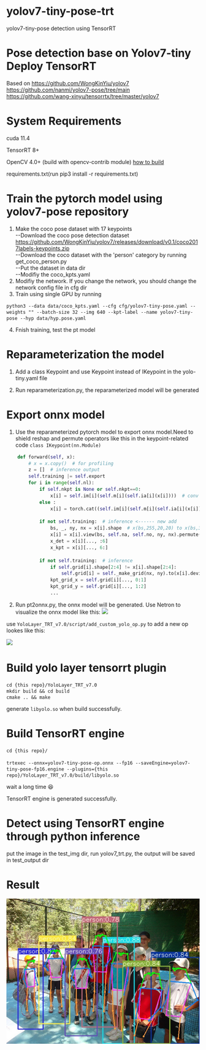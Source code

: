 # yolov7-tiny-pose-trt
yolov7-tiny-pose detection using TensorRT


# Pose detection base on Yolov7-tiny Deploy TensorRT
Based on https://github.com/WongKinYiu/yolov7  
https://github.com/nanmi/yolov7-pose/tree/main  
https://github.com/wang-xinyu/tensorrtx/tree/master/yolov7  

# System Requirements

cuda 11.4

TensorRT 8+

OpenCV 4.0+ (build with opencv-contrib module) [how to build](https://gist.github.com/nanmi/c5cc1753ed98d7e3482031fc379a3f3d#%E6%BA%90%E7%A0%81%E7%BC%96%E8%AF%91gpu%E7%89%88opencv)

requirements.txt(run pip3 install -r requirements.txt)

# Train the pytorch model using yolov7-pose repository

1. Make the coco pose dataset with 17 keypoints  
--Download the coco pose detection dataset https://github.com/WongKinYiu/yolov7/releases/download/v0.1/coco2017labels-keypoints.zip  
--Download the coco dataset with the 'person' category by running get_coco_person.py  
--Put the dataset in data dir  
--Modifiy the coco_kpts.yaml  
2. Modifiy the network. If you change the network, you should change the network config file in cfg dir  
3. Train using single GPU by running  
```shell
python3 --data data/coco_kpts.yaml --cfg cfg/yolov7-tiny-pose.yaml --weights "" --batch-size 32 --img 640 --kpt-label --name yolov7-tiny-pose --hyp data/hyp.pose.yaml  
```
4. Fnish training, test the pt model  

# Reparameterization the model

1. Add a class Keypoint and use Keypoint instead of IKeypoint in the yolo-tiny.yaml file  

2. Run reparameterization.py, the reparameterized model will be generated  

# Export onnx model  

1. Use the reparameterized pytorch model to export onnx model.Need to shield reshap and permute operators like this in the keypoint-related code `class IKeypoint(nn.Module)`
```python
    def forward(self, x):
        # x = x.copy()  # for profiling
        z = []  # inference output
        self.training |= self.export
        for i in range(self.nl):
            if self.nkpt is None or self.nkpt==0:
                x[i] = self.im[i](self.m[i](self.ia[i](x[i])))  # conv
            else :
                x[i] = torch.cat((self.im[i](self.m[i](self.ia[i](x[i]))), self.m_kpt[i](x[i])), axis=1)

            if not self.training:  # inference <------ new add
                bs, _, ny, nx = x[i].shape  # x(bs,255,20,20) to x(bs,3,20,20,85)
                x[i] = x[i].view(bs, self.na, self.no, ny, nx).permute(0, 1, 3, 4, 2).contiguous()
                x_det = x[i][..., :6]
                x_kpt = x[i][..., 6:]

            if not self.training:  # inference
                if self.grid[i].shape[2:4] != x[i].shape[2:4]:
                    self.grid[i] = self._make_grid(nx, ny).to(x[i].device)
                kpt_grid_x = self.grid[i][..., 0:1]
                kpt_grid_y = self.grid[i][..., 1:2]
                ...
```

2. Run pt2onnx.py, the onnx model will be generated. Use Netron to visualize the onnx model like this:
![](assets/1.jpg) 

use `YoloLayer_TRT_v7.0/script/add_custom_yolo_op.py` to add a new op lookes like this:

![](assets/2.jpg) 

# Build yolo layer tensorrt plugin

```shell
cd {this repo}/YoloLayer_TRT_v7.0
mkdir build && cd build
cmake .. && make
```
generate `libyolo.so` when build successfully.

# Build TensorRT engine

```shell
cd {this repo}/

trtexec --onnx=yolov7-tiny-pose-op.onnx --fp16 --saveEngine=yolov7-tiny-pose-fp16.engine --plugins={this repo}/YoloLayer_TRT_v7.0/build/libyolo.so
```

wait a long time :satisfied:

TensorRT engine is generated successfully.


# Detect using TensorRT engine through python inference 

put the image in the test_img dir, run yolov7_trt.py, the output will be saved in test_output dir

# Result
![](assets/person.jpg)

